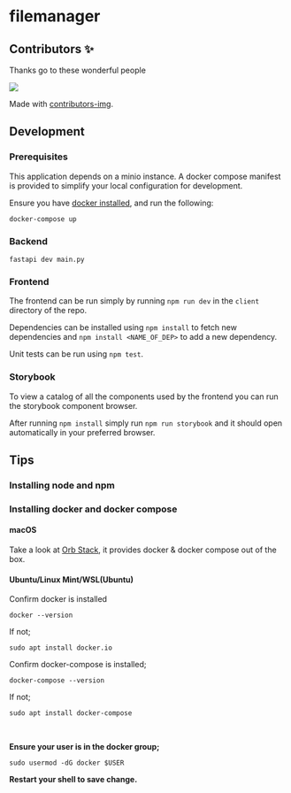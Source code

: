# filemanager

## Contributors ✨

Thanks go to these wonderful people

<a href = "https://github.com/luk707/filemanager/graphs/contributors">
  <img src = "https://contrib.rocks/image?repo=luk707/filemanager"/>
</a>

Made with [contributors-img](https://contrib.rocks).

## Development

### Prerequisites

This application depends on a minio instance. A docker compose manifest is provided to simplify your local configuration for development.

Ensure you have [docker installed](#installing-docker-and-docker-compose), and run the following:

`docker-compose up`

### Backend

`fastapi dev main.py`

### Frontend

The frontend can be run simply by running `npm run dev` in the `client` directory of the repo.

Dependencies can be installed using `npm install` to fetch new dependencies and `npm install <NAME_OF_DEP>` to add a new dependency.

Unit tests can be run using `npm test`.

### Storybook

To view a catalog of all the components used by the frontend you can run the storybook component browser.

After running `npm install` simply run `npm run storybook` and it should open automatically in your preferred browser.

## Tips

### Installing node and npm

### Installing docker and docker compose

#### macOS

Take a look at [Orb Stack](https://orbstack.dev/), it provides docker & docker compose out of the box.

#### Ubuntu/Linux Mint/WSL(Ubuntu)

Confirm docker is installed

`docker --version`

If not;

`sudo apt install docker.io`

Confirm docker-compose is installed;

`docker-compose --version`

If not;

`sudo apt install docker-compose`

<br />

**Ensure your user is in the docker group;**

`sudo usermod -dG docker $USER`

**Restart your shell to save change.**
